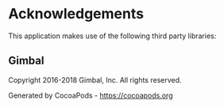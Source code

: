 # Acknowledgements
This application makes use of the following third party libraries:

## Gimbal

Copyright 2016-2018 Gimbal, Inc. All rights reserved.

Generated by CocoaPods - https://cocoapods.org
